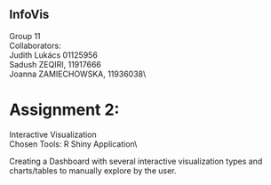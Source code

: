 ## InfoVis
Group 11\
Collaborators:\
  Judith Lukács 01125956\
  Sadush ZEQIRI, 11917666\
  Joanna ZAMIECHOWSKA, 11936038\
  
# Assignment 2:
Interactive Visualization\
Chosen Tools: R Shiny Application\

Creating a Dashboard with several interactive visualization types and charts/tables to manually explore by the user.
